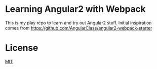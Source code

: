 # Learning Angular2 with Webpack

This is my play repo to learn and try out Angular2 stuff. Initial inspiration comes from https://github.com/AngularClass/angular2-webpack-starter

# License
 [MIT](/LICENSE)
